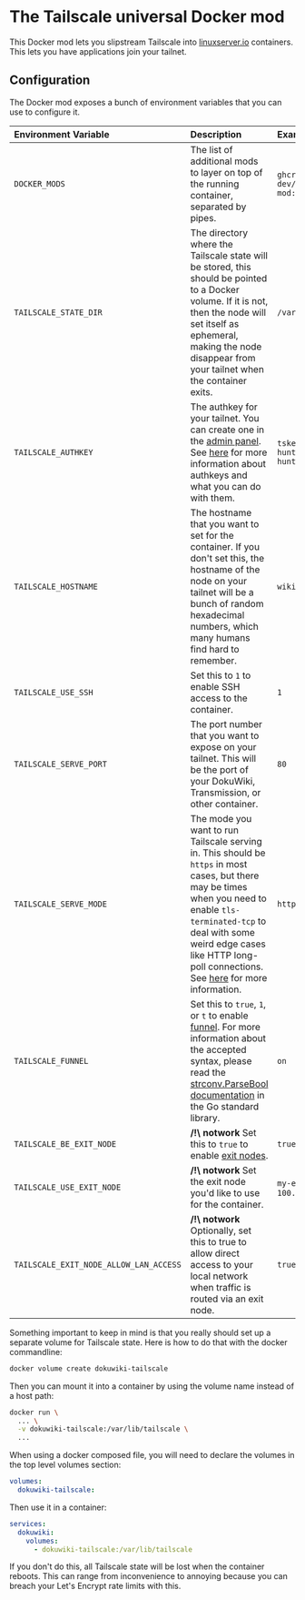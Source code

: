# The Tailscale universal Docker mod

This Docker mod lets you slipstream Tailscale into
[linuxserver.io](https://linuxserver.io) containers. This lets you
have applications join your tailnet.

## Configuration

The Docker mod exposes a bunch of environment variables that you can
use to configure it.

| Environment Variable   | Description                                                                                                                                                                                                                                                                                                   | Example                                  |
| :--------------------- | :------------------------------------------------------------------------------------------------------------------------------------------------------------------------------------------------------------------------------------------------------------------------------------------------------------ | :--------------------------------------- |
| `DOCKER_MODS`          | The list of additional mods to layer on top of the running container, separated by pipes.                                                                                                                                                                                                                     | `ghcr.io/tailscale-dev/docker-mod:main`  |
| `TAILSCALE_STATE_DIR`  | The directory where the Tailscale state will be stored, this should be pointed to a Docker volume. If it is not, then the node will set itself as ephemeral, making the node disappear from your tailnet when the container exits.                                                                            | `/var/lib/tailscale`                     |
| `TAILSCALE_AUTHKEY`    | The authkey for your tailnet. You can create one in the [admin panel](https://login.tailscale.com/admin/settings/keys). See [here](https://tailscale.com/kb/1085/auth-keys/) for more information about authkeys and what you can do with them.                                                               | `tskey-auth-hunter2CNTRL-hunter2hunter2` |
| `TAILSCALE_HOSTNAME`   | The hostname that you want to set for the container. If you don't set this, the hostname of the node on your tailnet will be a bunch of random hexadecimal numbers, which many humans find hard to remember.                                                                                                  | `wiki`                                   |
| `TAILSCALE_USE_SSH`    | Set this to `1` to enable SSH access to the container.                                                                                                                                                                                                                                                        | `1`                                      |
| `TAILSCALE_SERVE_PORT` | The port number that you want to expose on your tailnet. This will be the port of your DokuWiki, Transmission, or other container.                                                                                                                                                                            | `80`                                     |
| `TAILSCALE_SERVE_MODE` | The mode you want to run Tailscale serving in. This should be `https` in most cases, but there may be times when you need to enable `tls-terminated-tcp` to deal with some weird edge cases like HTTP long-poll connections. See [here](https://tailscale.com/kb/1242/tailscale-serve/) for more information. | `https`                                  |
| `TAILSCALE_FUNNEL`     | Set this to `true`, `1`, or `t` to enable [funnel](https://tailscale.com/kb/1243/funnel/). For more information about the accepted syntax, please read the [strconv.ParseBool documentation](https://pkg.go.dev/strconv#ParseBool) in the Go standard library.                                                | `on`                                     |
| `TAILSCALE_BE_EXIT_NODE` | **/!\ notwork** Set this to `true` to enable [exit nodes](https://tailscale.com/kb/1103/exit-nodes/).| `true`                                     |
| `TAILSCALE_USE_EXIT_NODE` | **/!\ notwork** Set the exit node you'd like to use for the container. | `my-exit-node` or `100.101.165.3` |
| `TAILSCALE_EXIT_NODE_ALLOW_LAN_ACCESS` | **/!\ notwork** Optionally, set this to true to allow direct access to your local network when traffic is routed via an exit node. | `true` |


Something important to keep in mind is that you really should set up a
separate volume for Tailscale state. Here is how to do that with the
docker commandline:

```sh
docker volume create dokuwiki-tailscale
```

Then you can mount it into a container by using the volume name
instead of a host path:

```bash
docker run \
  ... \
  -v dokuwiki-tailscale:/var/lib/tailscale \
  ...
```

When using a docker composed file, you will need to declare the
volumes in the top level volumes section:

```yaml
volumes:
  dokuwiki-tailscale:
```

Then use it in a container:

```yaml
services:
  dokuwiki:
    volumes:
      - dokuwiki-tailscale:/var/lib/tailscale
```

If you don't do this, all Tailscale state will be lost when the
container reboots. This can range from inconvenience to annoying
because you can breach your Let's Encrypt rate limits with this.
